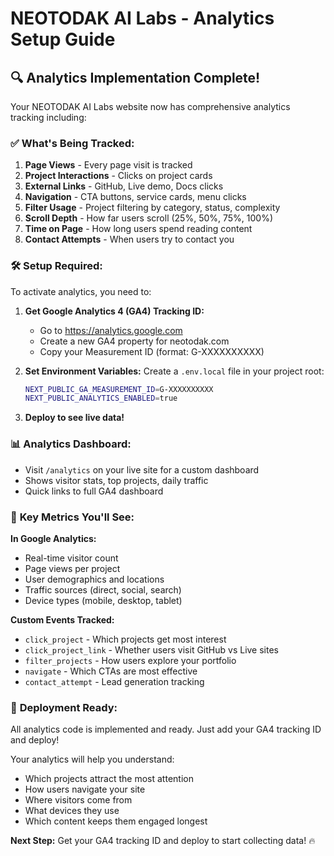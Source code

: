 # NEOTODAK AI Labs - Analytics Setup Guide

## 🔍 Analytics Implementation Complete!

Your NEOTODAK AI Labs website now has comprehensive analytics tracking including:

### ✅ **What's Being Tracked:**

1. **Page Views** - Every page visit is tracked
2. **Project Interactions** - Clicks on project cards
3. **External Links** - GitHub, Live demo, Docs clicks  
4. **Navigation** - CTA buttons, service cards, menu clicks
5. **Filter Usage** - Project filtering by category, status, complexity
6. **Scroll Depth** - How far users scroll (25%, 50%, 75%, 100%)
7. **Time on Page** - How long users spend reading content
8. **Contact Attempts** - When users try to contact you

### 🛠️ **Setup Required:**

To activate analytics, you need to:

1. **Get Google Analytics 4 (GA4) Tracking ID:**
   - Go to https://analytics.google.com
   - Create a new GA4 property for neotodak.com
   - Copy your Measurement ID (format: G-XXXXXXXXXX)

2. **Set Environment Variables:**
   Create a `.env.local` file in your project root:
   ```bash
   NEXT_PUBLIC_GA_MEASUREMENT_ID=G-XXXXXXXXXX
   NEXT_PUBLIC_ANALYTICS_ENABLED=true
   ```

3. **Deploy to see live data!**

### 📊 **Analytics Dashboard:**
- Visit `/analytics` on your live site for a custom dashboard
- Shows visitor stats, top projects, daily traffic
- Quick links to full GA4 dashboard

### 🎯 **Key Metrics You'll See:**

**In Google Analytics:**
- Real-time visitor count
- Page views per project
- User demographics and locations
- Traffic sources (direct, social, search)
- Device types (mobile, desktop, tablet)

**Custom Events Tracked:**
- `click_project` - Which projects get most interest
- `click_project_link` - Whether users visit GitHub vs Live sites
- `filter_projects` - How users explore your portfolio
- `navigate` - Which CTAs are most effective
- `contact_attempt` - Lead generation tracking

### 🚀 **Deployment Ready:**
All analytics code is implemented and ready. Just add your GA4 tracking ID and deploy!

Your analytics will help you understand:
- Which projects attract the most attention
- How users navigate your site
- Where visitors come from
- What devices they use
- Which content keeps them engaged longest

**Next Step:** Get your GA4 tracking ID and deploy to start collecting data! 🔥
